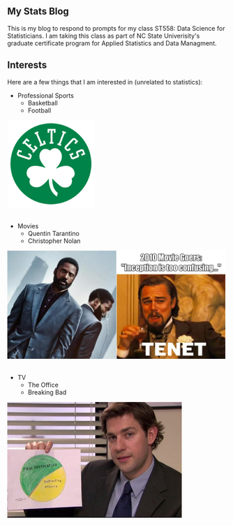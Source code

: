 ## My Stats Blog
This is my blog to respond to prompts for my class ST558: Data Science for Statisticians. I am taking this class as part of NC State Univerisity's graduate certificate program for Applied Statistics and Data Managment.

## Interests
Here are a few things that I am interested in (unrelated to statistics):

* Professional Sports  
    + Basketball  
    + Football  
<img src="Celtics.png" height="200"/>
<br />  
<br />  
  
* Movies
    + Quentin Tarantino  
    + Christopher Nolan  
<img src="Tenet_Meme.png" width="500"/>  
<br />  
<br />  
  
* TV  
    + The Office  
    + Breaking Bad  
<img src="The_Office.jpg" width="400"/>  
<br />  
<br />  
